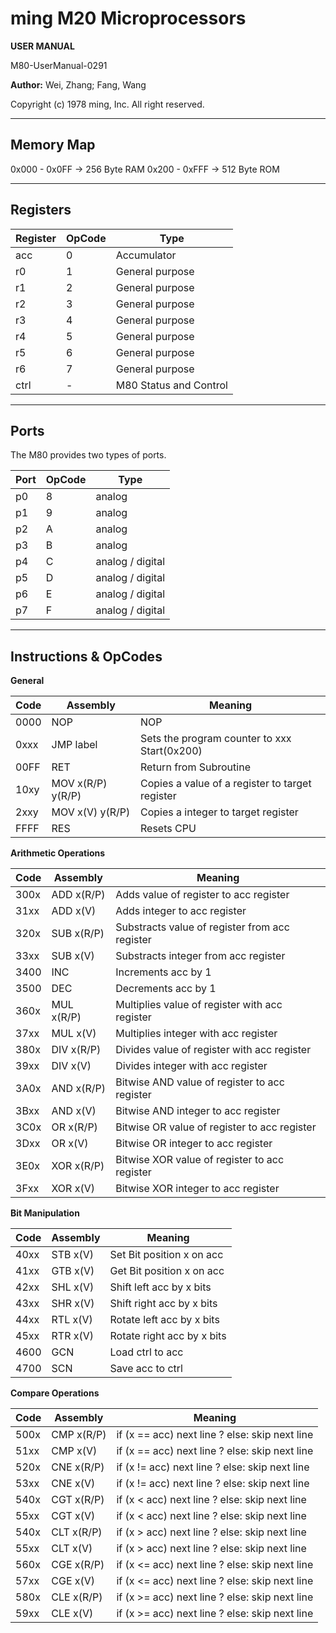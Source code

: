 # ming M20 Microprocessors

**USER MANUAL**

M80-UserManual-0291

**Author:** Wei, Zhang; Fang, Wang

Copyright (c) 1978 ming, Inc. All right reserved.

---

## Memory Map

0x000 - 0x0FF -> 256 Byte RAM
0x200 - 0xFFF -> 512 Byte ROM

---

## Registers

| Register | OpCode | Type                   |
| -------- | ------ | ---------------------- |
| acc      | 0      | Accumulator            |
| r0       | 1      | General purpose        |
| r1       | 2      | General purpose        |
| r2       | 3      | General purpose        |
| r3       | 4      | General purpose        |
| r4       | 5      | General purpose        |
| r5       | 6      | General purpose        |
| r6       | 7      | General purpose        |
| ctrl     | -      | M80 Status and Control |

---

## Ports

The M80 provides two types of ports.

| Port | OpCode | Type             |
| ---- | ------ | ---------------- |
| p0   | 8      | analog           |
| p1   | 9      | analog           |
| p2   | A      | analog           |
| p3   | B      | analog           |
| p4   | C      | analog / digital |
| p5   | D      | analog / digital |
| p6   | E      | analog / digital |
| p7   | F      | analog / digital |

---

## Instructions & OpCodes

**General**

| Code | Assembly          | Meaning                                         |
| ---- | ----------------- | ----------------------------------------------- |
| 0000 | NOP               | NOP                                             |
| 0xxx | JMP label         | Sets the program counter to xxx Start(0x200)    |
| 00FF | RET               | Return from Subroutine                          |
| 10xy | MOV x(R/P) y(R/P) | Copies a value of a register to target register |
| 2xxy | MOV x(V) y(R/P)   | Copies a integer to target register             |
| FFFF | RES               | Resets CPU                                      |

**Arithmetic Operations**

| Code | Assembly   | Meaning                                        |
| ---- | ---------- | ---------------------------------------------- |
| 300x | ADD x(R/P) | Adds value of register to acc register         |
| 31xx | ADD x(V)   | Adds integer to acc register                   |
| 320x | SUB x(R/P) | Substracts value of register from acc register |
| 33xx | SUB x(V)   | Substracts integer from acc register           |
| 3400 | INC        | Increments acc by 1                            |
| 3500 | DEC        | Decrements acc by 1                            |
| 360x | MUL x(R/P) | Multiplies value of register with acc register |
| 37xx | MUL x(V)   | Multiplies integer with acc register           |
| 380x | DIV x(R/P) | Divides value of register with acc register    |
| 39xx | DIV x(V)   | Divides integer with acc register              |
| 3A0x | AND x(R/P) | Bitwise AND value of register to acc register  |
| 3Bxx | AND x(V)   | Bitwise AND integer to acc register            |
| 3C0x | OR x(R/P)  | Bitwise OR value of register to acc register   |
| 3Dxx | OR x(V)    | Bitwise OR integer to acc register             |
| 3E0x | XOR x(R/P) | Bitwise XOR value of register to acc register  |
| 3Fxx | XOR x(V)   | Bitwise XOR integer to acc register            |

**Bit Manipulation**

| Code | Assembly | Meaning                    |
| ---- | -------- | -------------------------- |
| 40xx | STB x(V) | Set Bit position x on acc  |
| 41xx | GTB x(V) | Get Bit position x on acc  |
| 42xx | SHL x(V) | Shift left acc by x bits   |
| 43xx | SHR x(V) | Shift right acc by x bits  |
| 44xx | RTL x(V) | Rotate left acc by x bits  |
| 45xx | RTR x(V) | Rotate right acc by x bits |
| 4600 | GCN      | Load ctrl to acc           |
| 4700 | SCN      | Save acc to ctrl           |

**Compare Operations**

| Code | Assembly   | Meaning                                        |
| ---- | ---------- | ---------------------------------------------- |
| 500x | CMP x(R/P) | if (x == acc) next line ? else: skip next line |
| 51xx | CMP x(V)   | if (x == acc) next line ? else: skip next line |
| 520x | CNE x(R/P) | if (x != acc) next line ? else: skip next line |
| 53xx | CNE x(V)   | if (x != acc) next line ? else: skip next line |
| 540x | CGT x(R/P) | if (x < acc) next line ? else: skip next line  |
| 55xx | CGT x(V)   | if (x < acc) next line ? else: skip next line  |
| 540x | CLT x(R/P) | if (x > acc) next line ? else: skip next line  |
| 55xx | CLT x(V)   | if (x > acc) next line ? else: skip next line  |
| 560x | CGE x(R/P) | if (x <= acc) next line ? else: skip next line |
| 57xx | CGE x(V)   | if (x <= acc) next line ? else: skip next line |
| 580x | CLE x(R/P) | if (x >= acc) next line ? else: skip next line |
| 59xx | CLE x(V)   | if (x >= acc) next line ? else: skip next line |
